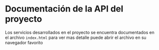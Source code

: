 # Documentación de la API del proyecto

Los servicios desarrollados en el proyecto se encuentra documentados en el archivo `index.html` para ver mas detalle puede abrir el archivo en su navegador favorito